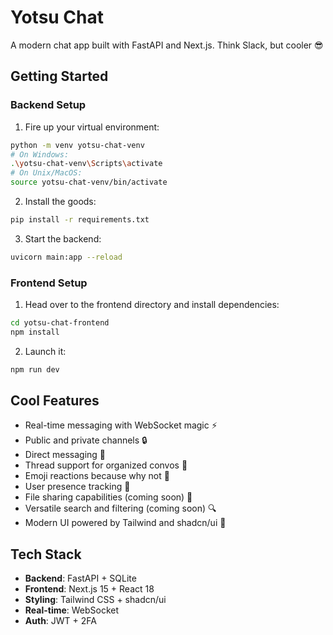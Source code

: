 # Yotsu Chat

A modern chat app built with FastAPI and Next.js. Think Slack, but cooler 😎

## Getting Started

### Backend Setup

1. Fire up your virtual environment:
```bash
python -m venv yotsu-chat-venv
# On Windows:
.\yotsu-chat-venv\Scripts\activate
# On Unix/MacOS:
source yotsu-chat-venv/bin/activate
```

2. Install the goods:
```bash
pip install -r requirements.txt
```

3. Start the backend:
```bash
uvicorn main:app --reload
```

### Frontend Setup

1. Head over to the frontend directory and install dependencies:
```bash
cd yotsu-chat-frontend
npm install
```

2. Launch it:
```bash
npm run dev
```

## Cool Features

- Real-time messaging with WebSocket magic ⚡
- Public and private channels 🔒
- Direct messaging 💬
- Thread support for organized convos 🧵
- Emoji reactions because why not 🎉
- User presence tracking 👀
- File sharing capabilities (coming soon) 📎
- Versatile search and filtering (coming soon) 🔍
- Modern UI powered by Tailwind and shadcn/ui 💅

## Tech Stack

- **Backend**: FastAPI + SQLite
- **Frontend**: Next.js 15 + React 18
- **Styling**: Tailwind CSS + shadcn/ui
- **Real-time**: WebSocket
- **Auth**: JWT + 2FA 